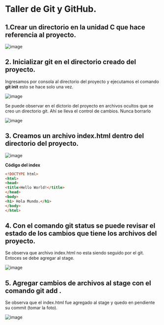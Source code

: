 # Taller de Git y GitHub. 

## 1.Crear un directorio en la unidad C que hace referencia al proyecto. 


![image](https://user-images.githubusercontent.com/31961588/190836902-71e0e7ef-ffc6-4107-96f5-9f023c077fbc.png)

## 2. Inicializar git en el directorio creado del proyecto. 

Ingresamos por consola al directorio del proyecto y ejecutamos el comando **git init** esto se hace solo una vez.

![image](https://user-images.githubusercontent.com/31961588/190837075-f3899248-025f-426c-8a5d-78e07c68821b.png)

Se puede observar en el dictorio del proyecto en archivos ocultos que se creo un directorio git. Ahí se lleva el control de cambios. Nunca borrarlo

![image](https://user-images.githubusercontent.com/31961588/190837127-108561ea-2f32-4b97-b3cc-93be9d7c06ee.png)


## 3. Creamos un archivo index.html dentro del directorio del proyecto. 

![image](https://user-images.githubusercontent.com/31961588/190837002-cee8ac2e-0858-45c3-b357-dae3e82ff659.png)

**Código del index**

```Html
<!DOCTYPE html>
<html>
<head>
<title>Hello World!</title>
</head>
<body>
<h1> Hola Mundo.</h1>
</body>
</html>
```
## 4. Con el comando git status se puede revisar el estado de los cambios que tiene los archivos del proyecto. 

Se observa que archivo index.html no esta siendo seguido por el git. Entoces se debe agregar al stage. 

![image](https://user-images.githubusercontent.com/31961588/190837166-18a75cd6-bda8-4f1a-9858-525f23fe4d12.png)

## 5. Agregar cambios de archivos al stage con el comando git add . 

Se observa que el index.html fue agregado al stage y quedo en pendiente su commit (tomar la foto).

![image](https://user-images.githubusercontent.com/31961588/190837258-667639f9-6075-4f53-8d3e-ccf9700f2b54.png)
